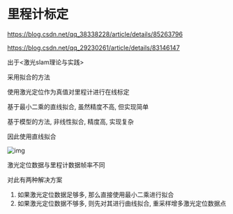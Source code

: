 # 里程计标定

https://blog.csdn.net/qq_38338228/article/details/85263796

https://blog.csdn.net/qq_29230261/article/details/83146147

出于<激光slam理论与实践>

采用拟合的方法

使用激光定位作为真值对里程计进行在线标定



基于最小二乘的直线拟合, 虽然精度不高, 但实现简单

基于模型的方法, 非线性拟合, 精度高, 实现复杂

因此使用直线拟合

![img](https://img-blog.csdnimg.cn/20181226160257416.jpg?x-oss-process=image/watermark,type_ZmFuZ3poZW5naGVpdGk,shadow_10,text_aHR0cHM6Ly9ibG9nLmNzZG4ubmV0L3FxXzM4MzM4MjI4,size_16,color_FFFFFF,t_70)



激光定位数据与里程计数据帧率不同

对此有两种解决方案

1. 如果激光定位数据足够多, 那么直接使用最小二乘进行拟合
2. 如果激光定位数据不够多, 则先对其进行曲线拟合, 重采样增多激光定位数据点